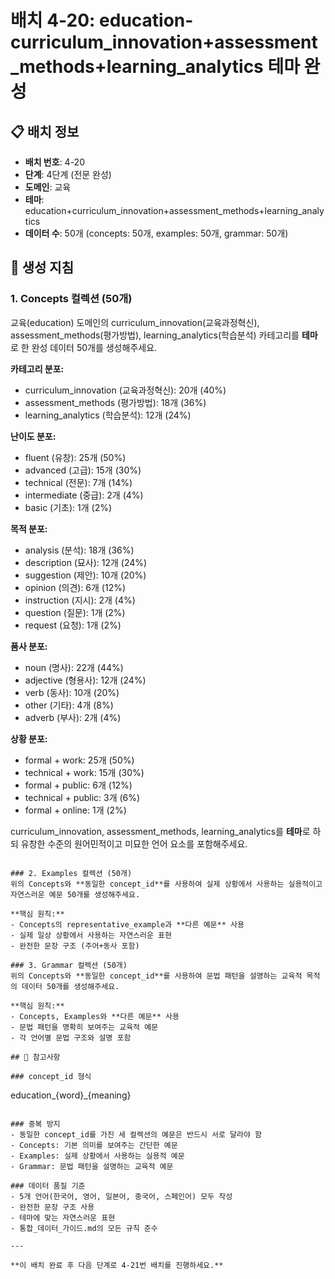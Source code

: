 # 배치 4-20: education-curriculum_innovation+assessment_methods+learning_analytics 테마 완성

## 📋 배치 정보
- **배치 번호**: 4-20
- **단계**: 4단계 (전문 완성)
- **도메인**: 교육
- **테마**: education+curriculum_innovation+assessment_methods+learning_analytics
- **데이터 수**: 50개 (concepts: 50개, examples: 50개, grammar: 50개)

## 🎯 생성 지침

### 1. Concepts 컬렉션 (50개)
교육(education) 도메인의 curriculum_innovation(교육과정혁신), assessment_methods(평가방법), learning_analytics(학습분석) 카테고리를 **테마**로 한 완성 데이터 50개를 생성해주세요.

**카테고리 분포:**
- curriculum_innovation (교육과정혁신): 20개 (40%)
- assessment_methods (평가방법): 18개 (36%)
- learning_analytics (학습분석): 12개 (24%)

**난이도 분포:**
- fluent (유창): 25개 (50%)
- advanced (고급): 15개 (30%)
- technical (전문): 7개 (14%)
- intermediate (중급): 2개 (4%)
- basic (기초): 1개 (2%)

**목적 분포:**
- analysis (분석): 18개 (36%)
- description (묘사): 12개 (24%)
- suggestion (제안): 10개 (20%)
- opinion (의견): 6개 (12%)
- instruction (지시): 2개 (4%)
- question (질문): 1개 (2%)
- request (요청): 1개 (2%)

**품사 분포:**
- noun (명사): 22개 (44%)
- adjective (형용사): 12개 (24%)
- verb (동사): 10개 (20%)
- other (기타): 4개 (8%)
- adverb (부사): 2개 (4%)

**상황 분포:**
- formal + work: 25개 (50%)
- technical + work: 15개 (30%)
- formal + public: 6개 (12%)
- technical + public: 3개 (6%)
- formal + online: 1개 (2%)

curriculum_innovation, assessment_methods, learning_analytics를 **테마**로 하되 유창한 수준의 원어민적이고 미묘한 언어 요소를 포함해주세요.

```

### 2. Examples 컬렉션 (50개)
위의 Concepts와 **동일한 concept_id**를 사용하여 실제 상황에서 사용하는 실용적이고 자연스러운 예문 50개를 생성해주세요.

**핵심 원칙:**
- Concepts의 representative_example과 **다른 예문** 사용
- 실제 일상 상황에서 사용하는 자연스러운 표현
- 완전한 문장 구조 (주어+동사 포함)

### 3. Grammar 컬렉션 (50개)
위의 Concepts와 **동일한 concept_id**를 사용하여 문법 패턴을 설명하는 교육적 목적의 데이터 50개를 생성해주세요.

**핵심 원칙:**
- Concepts, Examples와 **다른 예문** 사용
- 문법 패턴을 명확히 보여주는 교육적 예문
- 각 언어별 문법 구조와 설명 포함

## 📝 참고사항

### concept_id 형식
```
education_{word}_{meaning}
```

### 중복 방지
- 동일한 concept_id를 가진 세 컬렉션의 예문은 반드시 서로 달라야 함
- Concepts: 기본 의미를 보여주는 간단한 예문
- Examples: 실제 상황에서 사용하는 실용적 예문  
- Grammar: 문법 패턴을 설명하는 교육적 예문

### 데이터 품질 기준
- 5개 언어(한국어, 영어, 일본어, 중국어, 스페인어) 모두 작성
- 완전한 문장 구조 사용
- 테마에 맞는 자연스러운 표현
- 통합_데이터_가이드.md의 모든 규칙 준수

---

**이 배치 완료 후 다음 단계로 4-21번 배치를 진행하세요.**